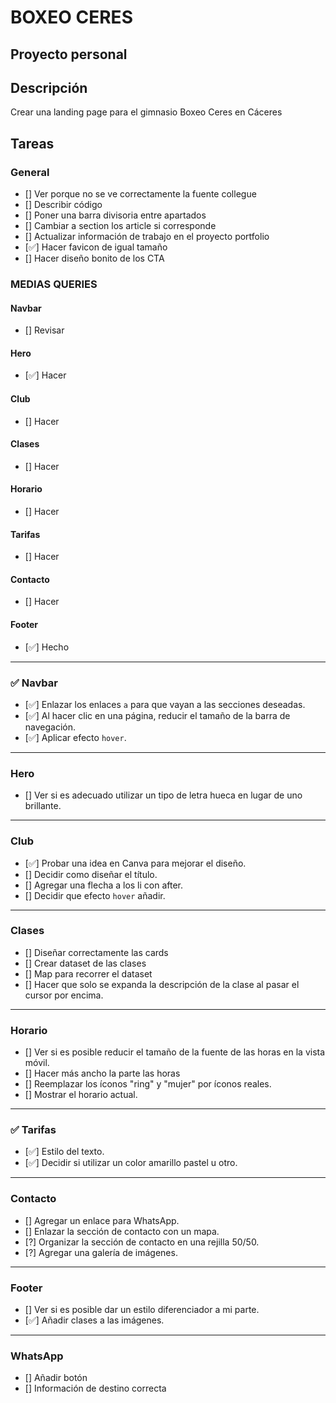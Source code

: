 # BOXEO CERES

## Proyecto personal

## Descripción
Crear una landing page para el gimnasio Boxeo Ceres en Cáceres


## Tareas

### General
- [] Ver porque no se ve correctamente la fuente collegue
- [] Describir código
- [] Poner una barra divisoria entre apartados
- [] Cambiar a section los article si corresponde
- [] Actualizar información de trabajo en el proyecto portfolio
- [✅] Hacer favicon de igual tamaño
- [] Hacer diseño bonito de los CTA

### MEDIAS QUERIES

#### Navbar
- [] Revisar

#### Hero
- [✅] Hacer

#### Club
- [] Hacer

#### Clases
- [] Hacer

#### Horario
- [] Hacer

#### Tarifas
- [] Hacer

#### Contacto
- [] Hacer

#### Footer
- [✅] Hecho

---

### ✅ Navbar
- [✅] Enlazar los enlaces `a` para que vayan a las secciones deseadas.
- [✅] Al hacer clic en una página, reducir el tamaño de la barra de navegación.
- [✅] Aplicar efecto `hover`.

---

### Hero
- [] Ver si es adecuado utilizar un tipo de letra hueca en lugar de uno brillante.

---

### Club
- [✅] Probar una idea en Canva para mejorar el diseño.
- [] Decidir como diseñar el título.
- [] Agregar una flecha a los li con after.
- [] Decidir que efecto `hover` añadir.

---

### Clases
- [] Diseñar correctamente las cards
- [] Crear dataset de las clases
- [] Map para recorrer el dataset
- [] Hacer que solo se expanda la descripción de la clase al pasar el cursor por encima.

---

### Horario
- [] Ver si es posible reducir el tamaño de la fuente de las horas en la vista móvil.
- [] Hacer más ancho la parte las horas
- [] Reemplazar los íconos "ring" y "mujer" por íconos reales.
- [] Mostrar el horario actual.

---

### ✅ Tarifas
- [✅] Estilo del texto.
- [✅] Decidir si utilizar un color amarillo pastel u otro.

---

### Contacto
- [] Agregar un enlace para WhatsApp.
- [] Enlazar la sección de contacto con un mapa.
- [?] Organizar la sección de contacto en una rejilla 50/50.
- [?] Agregar una galería de imágenes.

---

### Footer
- [] Ver si es posible dar un estilo diferenciador a mi parte.
- [✅] Añadir clases a las imágenes.

---

### WhatsApp
- [] Añadir botón
- [] Información de destino correcta
